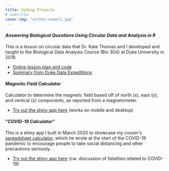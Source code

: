```yaml
---
title: Coding Projects
# subtitle:
cover-img: "urchin-cover1.jpg"
---
```


#### _Answering Biological Questions Using Circular Data and Analysis in R_
This is a lesson on circular data that Dr. Kate Thomas and I developed and taught to the Biological Data Analysis Course (Bio 304) at Duke University in 2018.
  - [Online lesson plan and code](https://bigdata.duke.edu/wp-content/uploads/2022/07/FullLesson.html)
  - [Summary from Duke Data Expeditions](https://bigdata.duke.edu/projects/answering-biological-questions-using-circular-data-and-analysis-r)

#### _Magnetic Field Calculator_
Calculator to determine the magnetic field based off of north (x), east (y), and vertical (z) components, as reported from a magnetometer.
- [Try out the shiny app here](https://jnotar.shinyapps.io/magnetic-calculator/) (works on mobile and desktop)

#### "_COVID-19 Calculator_"
This is a shiny app I built in March 2020 to showcase my cousin's [spreadsheet calculator](https://docs.google.com/spreadsheets/d/19o7CnjXaSMWzbz-FuqmczUNu44fFkVm0TLzSSzJM6pk/edit?fbclid=IwAR2Q6JaYiO0e9cNZnCdqSVBIfvJV_4-Oe5H5yeMEuqkkXjVTUThJfOlwOWI#gid=0), which he wrote at the start of the COVID-19 pandemic to encourage people to take social distancing and other precautions seriously.
  - [Try out the shiny app here](https://jnotar.shinyapps.io/covid-app/) (cw: discussion of fatalities related to COVID-19)
